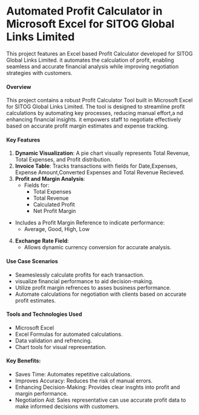 # Automated Profit Calculator in Microsoft Excel for SITOG Global Links Limited
This project features an Excel based Profit Calculator developed for SITOG Global Links Limited. it automates the calculation of profit, enabling seamless and accurate financial analysis while improving negotiation strategies with customers.

#### Overview
This project contains a robust Profit Calculator Tool built in Microsoft Excel for SITOG Global Links Limited. The tool is designed to streamline profit calculations by automating key processes, reducing manual effort,a nd enhancing financial insights. it empowers staff to negotiate effectively based on accurate profit margin estimates and expense tracking.

#### Key Features
1. **Dynamic Visualization**: A pie chart visually represents Total Revenue, Total Expenses, and Profit distribution.
2. **Invoice Table**: Tracks transactions with fields for Date,Expenses, Expense Amount,Converted Expenses and Total Revenue Recieved.
3. **Profit and Margin Analysis**:
   * Fields for:
     * Total Expenses
     * Total Revenue
     * Calculated Profit
     * Net Profit Margin
  * Includes a Profit Margin Reference to indicate performance:
    * Average, Good, High, Low
4. **Exchange Rate Field**:
   * Allows dynamic currency conversion for accurate analysis.

#### Use Case Scenarios
* Seameslessly calculate profits for each transaction.
* visualize financial performance to aid decision-making.
* Utilize profit margin refrences to asses business performance.
* Automate calculations for negotiation with clients based on accurate profit estimates.

#### Tools and Technologies Used
* Microsoft Excel
* Excel Formulas for automated calculations.
* Data validation and refrencing.
* Chart tools for visual representation.

#### Key Benefits:
* Saves Time: Automates repetitive calculations.
* Improves Accuracy: Reduces the risk of manual errors.
* Enhancing Decision-Making: Provides clear insghts into profit and margin performance.
* Negotiation Aid: Sales representative can use accurate profit data to make informed decisions with customers.
